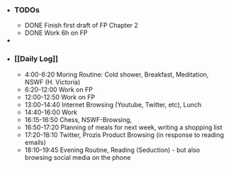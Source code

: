 - ### TODOs
	- DONE Finish first draft of FP Chapter 2
	- DONE Work 6h on FP
-
- ### [[Daily Log]]
	- 4:00-6:20 Moring Routine: Cold shower, Breakfast, Meditation, NSWF (H. Victoria)
	- 6:20-12:00 Work on FP
	- 12:00-12:50 Work on FP
	- 13:00-14:40 Internet Browsing (Youtube, Twitter, etc), Lunch
	- 14:40-16:00 Work
	- 16:15-16:50 Chess, NSWF-Browsing,
	- 16:50-17:20 Planning of meals for next week, writing a shopping list
	- 17:20-18:10 Twitter, Prozis Product Browsing (in response to reading emails)
	- 18:10-19:45 Evening Routine, Reading (Seduction) - but also browsing social media on the phone